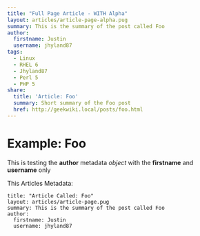 ```yaml
---
title: "Full Page Article - WITH Alpha"
layout: articles/article-page-alpha.pug
summary: This is the summary of the post called Foo
author: 
  firstname: Justin
  username: jhyland87
tags:
  - Linux
  - RHEL 6
  - Jhyland87
  - Perl 5
  - PHP 5
share:
  title: 'Article: Foo'
  summary: Short summary of the Foo post
  href: http://geekwiki.local/posts/foo.html
---
```


# Example: Foo

This is testing the **author** metadata *object* with the **firstname** and **username** only

This Articles Metadata:

    title: "Article Called: Foo"
    layout: articles/article-page.pug
    summary: This is the summary of the post called Foo
    author: 
      firstname: Justin
      username: jhyland87
